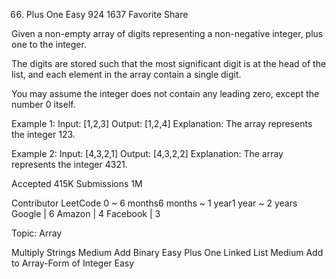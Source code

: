 66. Plus One
Easy 924 1637 Favorite Share

Given a non-empty array of digits representing a non-negative integer, plus one to the integer.

The digits are stored such that the most significant digit is at the head of the list, and each element in the array contain a single digit.

You may assume the integer does not contain any leading zero, except the number 0 itself.

Example 1:
Input: [1,2,3]
Output: [1,2,4]
Explanation: The array represents the integer 123.

Example 2:
Input: [4,3,2,1]
Output: [4,3,2,2]
Explanation: The array represents the integer 4321.

Accepted 415K
Submissions 1M

Contributor LeetCode
0 ~ 6 months6 months ~ 1 year1 year ~ 2 years
Google | 6 Amazon | 4 Facebook | 3

Topic: Array

Multiply Strings Medium
Add Binary Easy
Plus One Linked List Medium
Add to Array-Form of Integer Easy
